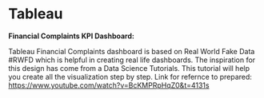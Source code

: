 # Tableau


**Financial Complaints KPI Dashboard:**

Tableau Financial Complaints dashboard is based on Real World Fake Data #RWFD which is helpful in creating real life dashboards. 
The inspiration for this design has come from a Data Science Tutorials. 
This tutorial will help you create all the visualization step by step. 
Link for refernce to prepared: https://www.youtube.com/watch?v=BcKMPRpHqZ0&t=4131s 
